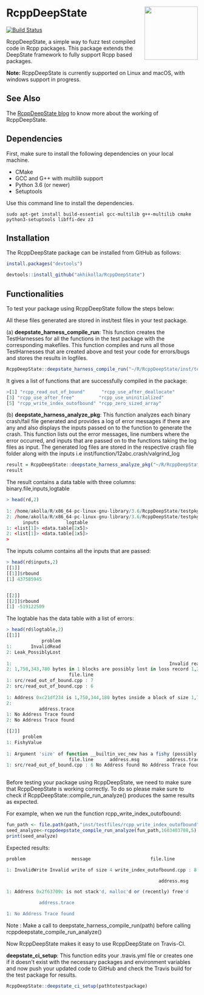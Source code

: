 # RcppDeepState <a href="https://akhikolla.github.io./"><img src="https://github.com/akhikolla/RcppDeepState/blob/master/inst/graphics/logo.jpg" align="right" height="140" /></a>

[![Build Status](https://travis-ci.org/akhikolla/RcppDeepState.svg?branch=master)](https://travis-ci.org/akhikolla/RcppDeepState)

RcppDeepState, a simple way to fuzz test compiled code in Rcpp packages. This package extends the DeepState framework to fully support Rcpp based packages.

**Note:** RcppDeepState is currently supported on Linux and macOS, with windows support in progress.

## See Also

The [RcppDeepState blog](https://akhikolla.github.io./) to know more about the working of RcppDeepState. 

## Dependencies

First, make sure to install the following dependencies on your local machine.

* CMake
* GCC and G++ with multilib support
* Python 3.6 (or newer)
* Setuptools

Use this command line to install the dependencies.

```shell
sudo apt-get install build-essential gcc-multilib g++-multilib cmake python3-setuptools libffi-dev z3
```

## Installation

The RcppDeepState package can be installed from GitHub as follows:

```R
install.packages("devtools")

devtools::install_github("akhikolla/RcppDeepState")
```

## Functionalities

To test your package using RcppDeepState follow the steps below:

All these files generated are stored in inst/test files in your test package.

(a) **deepstate_harness_compile_run**: This function creates the TestHarnesses for all the functions in the test package with the corresponding makefiles. This function compiles and runs all those TestHarnesses that are created above and test your code for errors/bugs and stores the results in logfiles.

```R
RcppDeepState::deepstate_harness_compile_run("~/R/RcppDeepState/inst/testpkgs/testSAN")
```

It gives a list of functions that are successfully compiled in the package:

```R
>[1] "rcpp_read_out_of_bound"      "rcpp_use_after_deallocate" 
[3] "rcpp_use_after_free"         "rcpp_use_uninitialized"
[5] "rcpp_write_index_outofbound" "rcpp_zero_sized_array"
```

(b) **deepstate_harness_analyze_pkg**: This function analyzes each binary crash/fail file generated and provides a log of error messages if there are any and also displays the inputs passed on to the function to generate the crash.
This function lists out the error messages, line numbers where the error occurred, and inputs that are passed on to the functions taking the log files as input. The generated log files are stored in the respective crash file folder along with the inputs i.e inst/function/12abc.crash/valgrind_log

```R
result = RcppDeepState::deepstate_harness_analyze_pkg("~/R/RcppDeepState/inst/testpkgs/testSAN")
result
```

The result contains a data table with three columns: binary.file,inputs,logtable

```R
> head(rd,2)
                                                                                                                                                                                         binaryfile
1: /home/akolla/R/x86_64-pc-linux-gnu-library/3.6/RcppDeepState/testpkgs/testSAN/inst/testfiles/rcpp_read_out_of_bound/rcpp_read_out_of_bound_output/0001957a365ef90344a992e32cc2d49d4aedf572.crash
2: /home/akolla/R/x86_64-pc-linux-gnu-library/3.6/RcppDeepState/testpkgs/testSAN/inst/testfiles/rcpp_read_out_of_bound/rcpp_read_out_of_bound_output/0001b796162c8cd4b00f4b7ccf165b55b566cfce.crash
      inputs          logtable
1: <list[1]> <data.table[2x5]>
2: <list[1]> <data.table[1x5]>
> 


```
The inputs column contains all the inputs that are passed: 

```R
> head(rd$inputs,2)
[[1]]
[[1]]$rbound
[1] 437585945


[[2]]
[[2]]$rbound
[1] -519122509

```
The logtable has the data table with a list of errors:

```R
> head(rd$logtable,2)
[[1]]
             problem
1:       InvalidRead
2: Leak_PossiblyLost
                                                                           message
1:                                                          Invalid read of size 4
2: 1,750,343,780 bytes in 1 blocks are possibly lost in loss record 1,279 of 1,279
                       file.line
1: src/read_out_of_bound.cpp : 7
2: src/read_out_of_bound.cpp : 6
                                                                                        address.msg
1: Address 0xc21df234 is 1,750,344,180 bytes inside a block of size 1,750,347,680 in arena "client"
2:                                                                                 No Address found
            address.trace
1: No Address Trace found
2: No Address Trace found

[[2]]
      problem
1: FishyValue
                                                                                     message
1: Argument 'size' of function __builtin_vec_new has a fishy (possibly negative) value: -1\n
                       file.line      address.msg          address.trace
1: src/read_out_of_bound.cpp : 6 No Address found No Address Trace found
	
```

Before testing your package using RcppDeepState, we need to make sure that RcppDeepState is working correctly. To do so please make sure to check if RcppDeepState::compile_run_analyze() produces the same results as expected. 

For example, when we run the function rcpp_write_index_outofbound:

```R
fun_path <- file.path(path,"inst/testfiles/rcpp_write_index_outofbound") 
seed_analyze<-rcppdeepstate_compile_run_analyze(fun_path,1603403708,5)
print(seed_analyze)

```

Expected results: 

```R
problem                 message                      file.line

1: InvalidWrite Invalid write of size 4 write_index_outofbound.cpp : 8

                                                        address.msg

1: Address 0x2f63709c is not stack'd, malloc'd or (recently) free'd

            address.trace

1: No Address Trace found
```

Note : Make a call to deepstate_harness_compile_run(path) before calling rcppdeepstate_compile_run_analyze()

Now RcppDeepState makes it easy to use RcppDeepState on Travis-CI. 

**deepstate_ci_setup**: This function edits your .travis.yml file or creates one if it doesn't exist with the necessary packages and environment variables and now push your updated code to GitHub and check the Travis build for the test package for results.

```R
RcppDeepState::deepstate_ci_setup(pathtotestpackage)
```


